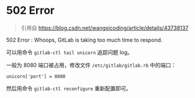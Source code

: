 # 502 Error

> 引用自 https://blog.csdn.net/wangxicoding/article/details/43738137

502 Error : Whoops, GitLab is taking too much time to respond.

可以用命令 `gitlab-ctl tail unicorn` 追踪问题 log。

一般为 8080 端口被占用，修改文件 `/etc/gitlab/gitlab.rb` 中的端口：

```
unicorn['port'] = 8080
```

然后用命令 `gitlab-ctl reconfigure` 重新配置即可。
